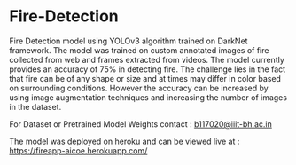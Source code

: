 # Fire-Detection
 
Fire Detection model using YOLOv3 algorithm trained on DarkNet framework.
The model was trained on custom annotated images of fire collected from web and frames extracted from videos.
The model currently provides an accuracy of 75% in detecting fire. The challenge lies in the fact that fire can be of any shape or size and at times may differ in color based on surrounding conditions. However the accuracy can be increased by using image augmentation techniques and increasing the number of images in the dataset.


For Dataset or Pretrained Model Weights contact : b117020@iiit-bh.ac.in


The model was deployed on heroku and can be viewed live at : https://fireapp-aicoe.herokuapp.com/
